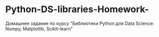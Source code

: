 # Python-DS-libraries-Homework-
Домашнее задание по курсу "Библиотеки Python для Data Science: Numpy, Matplotlib, Scikit-learn"
